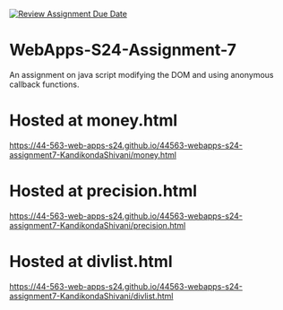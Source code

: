 [![Review Assignment Due Date](https://classroom.github.com/assets/deadline-readme-button-24ddc0f5d75046c5622901739e7c5dd533143b0c8e959d652212380cedb1ea36.svg)](https://classroom.github.com/a/cdqffI9o)
# WebApps-S24-Assignment-7
An assignment on java script modifying the DOM and using anonymous callback functions.
# Hosted at money.html
https://44-563-web-apps-s24.github.io/44563-webapps-s24-assignment7-KandikondaShivani/money.html 

# Hosted at precision.html
https://44-563-web-apps-s24.github.io/44563-webapps-s24-assignment7-KandikondaShivani/precision.html

# Hosted at divlist.html
https://44-563-web-apps-s24.github.io/44563-webapps-s24-assignment7-KandikondaShivani/divlist.html